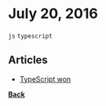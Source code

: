 # July 20, 2016

`js` `typescript`

## Articles

- [TypeScript won](https://medium.com/@basarat/typescript-won-a4e0dfde4b08#.yuupb95zn)


[__Back__](../README.md)
